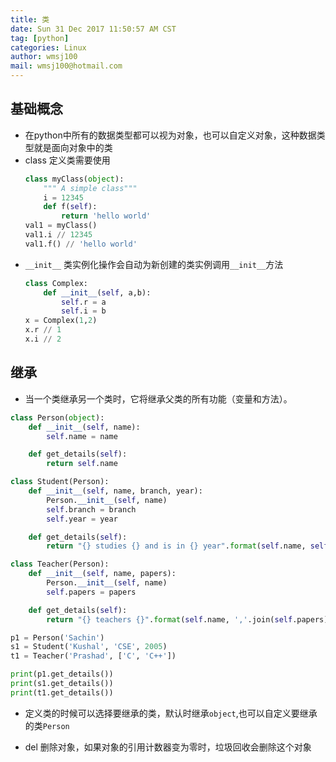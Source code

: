 ```yaml
---
title: 类
date: Sun 31 Dec 2017 11:50:57 AM CST
tag: [python]
categories: Linux
author: wmsj100
mail: wmsj100@hotmail.com
---
```


## 基础概念
- 在python中所有的数据类型都可以视为对象，也可以自定义对象，这种数据类型就是面向对象中的类
- class 定义类需要使用
    ```python
    class myClass(object):
        """ A simple class"""
        i = 12345
        def f(self):
            return 'hello world'
    val1 = myClass()
    val1.i // 12345
    val1.f() // 'hello world'
    ```
- `__init__` 类实例化操作会自动为新创建的类实例调用`__init__`方法
    ```python
    class Complex:
        def __init__(self, a,b):
            self.r = a
            self.i = b
    x = Complex(1,2)
    x.r // 1
    x.i // 2
    ```

## 继承
- 当一个类继承另一个类时，它将继承父类的所有功能（变量和方法）。
```python    
class Person(object):
    def __init__(self, name):
        self.name = name

    def get_details(self):
        return self.name

class Student(Person):
    def __init__(self, name, branch, year):
        Person.__init__(self, name)
        self.branch = branch
        self.year = year

    def get_details(self):
        return "{} studies {} and is in {} year".format(self.name, self.branch, self.year)

class Teacher(Person):
    def __init__(self, name, papers):
        Person.__init__(self, name)
        self.papers = papers

    def get_details(self):
        return "{} teachers {}".format(self.name, ','.join(self.papers))

p1 = Person('Sachin')
s1 = Student('Kushal', 'CSE', 2005)
t1 = Teacher('Prashad', ['C', 'C++'])

print(p1.get_details())
print(s1.get_details())
print(t1.get_details())
```

- 定义类的时候可以选择要继承的类，默认时继承`object`,也可以自定义要继承的类`Person`

- del 删除对象，如果对象的引用计数器变为零时，垃圾回收会删除这个对象


